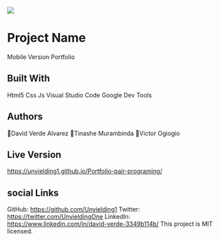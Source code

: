 
![](https://img.shields.io/badge/Microverse-blueviolet)

# Project Name

Mobile Version Portfolio 


## Built With

Html5
Css
Js
Visual Studio Code
Google Dev Tools


## Authors

👤David Verde Alvarez
👤Tinashe Murambinda
👤Victor Ogiogio

## Live Version
https://unyielding1.github.io/Portfolio-pair-programing/

## social Links

GitHub: https://github.com/Unyielding1
Twitter: https://twitter.com/UnyieldingOne
LinkedIn: https://www.linkedin.com/in/david-verde-3349b114b/
This project is MIT licensed.

